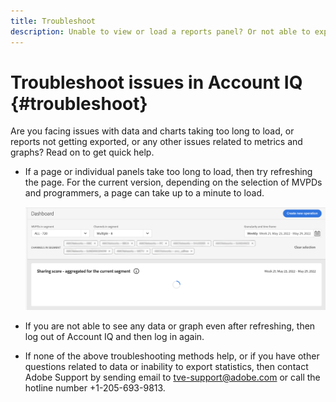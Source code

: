 ```yaml
---
title: Troubleshoot
description: Unable to view or load a reports panel? Or not able to export a report? Understand how to solve the commonly encountered issues in the product.
---
```


# Troubleshoot issues in Account IQ {#troubleshoot}

Are you facing issues with data and charts taking too long to load, or reports not getting exported, or any other issues related to metrics and graphs? Read on to get quick help.

* If a page or individual panels take too long to load, then try refreshing the page. For the current version, depending on the selection of MVPDs and programmers, a page can take up to a minute to load.

  ![](assets/troubleshoot.png)

* If you are not able to see any data or graph even after refreshing, then log out of Account IQ and then log in again.

* If none of the above troubleshooting methods help, or if you have other questions related to data or inability to export statistics, then contact Adobe Support by sending email to tve-support@adobe.com or call the hotline number +1-205-693-9813.
